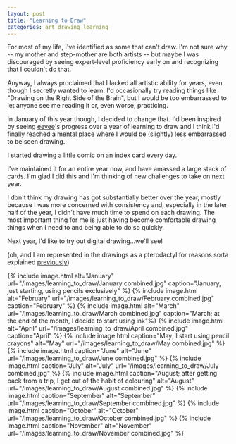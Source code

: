 ```yaml
---
layout: post
title: "Learning to Draw"
categories: art drawing learning
---
```


For most of my life, I've identified as some that can't draw.
I'm not sure why -- my mother and step-mother are both artists -- but maybe I was discouraged by seeing expert-level proficiency early on and recognizing that I couldn't do that.

Anyway, I always proclaimed that I lacked all artistic ability for years, even though I secretly wanted to learn.
I'd occasionally try reading things like "Drawing on the Right Side of the Brain", but I would be too embarrassed to let anyone see me reading it or, even worse, practicing.

In January of this year though, I decided to change that.
I'd been inspired by seeing [eevee][]'s progress over a year of learning to draw and I think I'd finally reached a mental place where I would be (slightly) less embarrassed to be seen drawing.

I started drawing a little comic on an index card every day.

I've maintained it for an entire year now, and have amassed a large stack of cards.
I'm glad I did this and I'm thinking of new challenges to take on next year.

I don't think my drawing has got substantially better over the year, mostly because I was more concerned with consistency and, especially in the later half of the year, I didn't have much time to spend on each drawing.
The most important thing for me is just having become comfortable drawing things when I need to and being able to do so quickly.

Next year, I'd like to try out digital drawing...we'll see!

(oh, and I am represented in the drawings as a pterodactyl for reasons sorta explained [previously][ptero])

{% include image.html alt="January" url="/images/learning_to_draw/January combined.jpg" caption="January, just starting, using pencils exclusively" %}
{% include image.html alt="February" url="/images/learning_to_draw/February combined.jpg" caption="February" %}
{% include image.html alt="March" url="/images/learning_to_draw/March combined.jpg" caption="March; at the end of the month, I decide to start using ink"%}
{% include image.html alt="April" url="/images/learning_to_draw/April combined.jpg" caption="April" %}
{% include image.html caption="May; I start using pencil crayons" alt="May" url="/images/learning_to_draw/May combined.jpg" %}
{% include image.html caption="June" alt="June" url="/images/learning_to_draw/June combined.jpg" %}
{% include image.html caption="July" alt="July" url="/images/learning_to_draw/July combined.jpg" %}
{% include image.html caption="August; after getting back from a trip, I get out of the habit of colouring" alt="August" url="/images/learning_to_draw/August combined.jpg" %}
{% include image.html caption="September" alt="September" url="/images/learning_to_draw/September combined.jpg" %}
{% include image.html caption="October" alt="October" url="/images/learning_to_draw/October combined.jpg" %}
{% include image.html caption="November" alt="November" url="/images/learning_to_draw/November combined.jpg" %}

  [eevee]: https://eev.ee
  [ptero]: /clojure/clojurescript/2016/11/25/perlin-noise-in-clojure.html#fn:1
